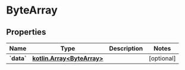 # ByteArray

## Properties
Name | Type | Description | Notes
------------ | ------------- | ------------- | -------------
**&#x60;data&#x60;** | [**kotlin.Array&lt;ByteArray&gt;**](ByteArray.md) |  |  [optional]
